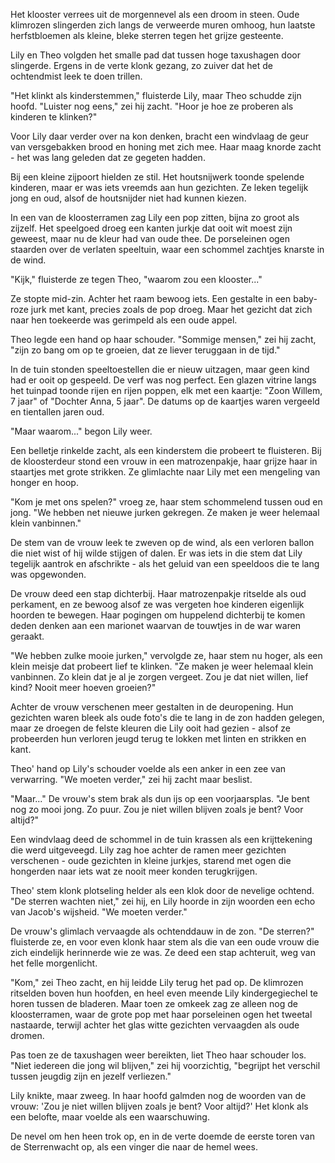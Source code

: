 Het klooster verrees uit de morgennevel als een droom in steen. Oude klimrozen slingerden zich langs de verweerde muren omhoog, hun laatste herfstbloemen als kleine, bleke sterren tegen het grijze gesteente.

Lily en Theo volgden het smalle pad dat tussen hoge taxushagen door slingerde. Ergens in de verte klonk gezang, zo zuiver dat het de ochtendmist leek te doen trillen.

"Het klinkt als kinderstemmen," fluisterde Lily, maar Theo schudde zijn hoofd.
"Luister nog eens," zei hij zacht. "Hoor je hoe ze proberen als kinderen te klinken?"

Voor Lily daar verder over na kon denken, bracht een windvlaag de geur van versgebakken brood en honing met zich mee. Haar maag knorde zacht - het was lang geleden dat ze gegeten hadden.

Bij een kleine zijpoort hielden ze stil. Het houtsnijwerk toonde spelende kinderen, maar er was iets vreemds aan hun gezichten. Ze leken tegelijk jong en oud, alsof de houtsnijder niet had kunnen kiezen.

In een van de kloosterramen zag Lily een pop zitten, bijna zo groot als zijzelf. Het speelgoed droeg een kanten jurkje dat ooit wit moest zijn geweest, maar nu de kleur had van oude thee. De porseleinen ogen staarden over de verlaten speeltuin, waar een schommel zachtjes knarste in de wind.

"Kijk," fluisterde ze tegen Theo, "waarom zou een klooster..."

Ze stopte mid-zin. Achter het raam bewoog iets. Een gestalte in een baby-roze jurk met kant, precies zoals de pop droeg. Maar het gezicht dat zich naar hen toekeerde was gerimpeld als een oude appel.

Theo legde een hand op haar schouder. "Sommige mensen," zei hij zacht, "zijn zo bang om op te groeien, dat ze liever teruggaan in de tijd."

In de tuin stonden speeltoestellen die er nieuw uitzagen, maar geen kind had er ooit op gespeeld. De verf was nog perfect. Een glazen vitrine langs het tuinpad toonde rijen en rijen poppen, elk met een kaartje: "Zoon Willem, 7 jaar" of "Dochter Anna, 5 jaar". De datums op de kaartjes waren vergeeld en tientallen jaren oud.

"Maar waarom..." begon Lily weer.

Een belletje rinkelde zacht, als een kinderstem die probeert te fluisteren. Bij de kloosterdeur stond een vrouw in een matrozenpakje, haar grijze haar in staartjes met grote strikken. Ze glimlachte naar Lily met een mengeling van honger en hoop.

"Kom je met ons spelen?" vroeg ze, haar stem schommelend tussen oud en jong. "We hebben net nieuwe jurken gekregen. Ze maken je weer helemaal klein vanbinnen."

De stem van de vrouw leek te zweven op de wind, als een verloren ballon die niet wist of hij wilde stijgen of dalen. Er was iets in die stem dat Lily tegelijk aantrok en afschrikte - als het geluid van een speeldoos die te lang was opgewonden.

De vrouw deed een stap dichterbij. Haar matrozenpakje ritselde als oud perkament, en ze bewoog alsof ze was vergeten hoe kinderen eigenlijk hoorden te bewegen. Haar pogingen om huppelend dichterbij te komen deden denken aan een marionet waarvan de touwtjes in de war waren geraakt.

"We hebben zulke mooie jurken," vervolgde ze, haar stem nu hoger, als een klein meisje dat probeert lief te klinken. "Ze maken je weer helemaal klein vanbinnen. Zo klein dat je al je zorgen vergeet. Zou je dat niet willen, lief kind? Nooit meer hoeven groeien?"

Achter de vrouw verschenen meer gestalten in de deuropening. Hun gezichten waren bleek als oude foto's die te lang in de zon hadden gelegen, maar ze droegen de felste kleuren die Lily ooit had gezien - alsof ze probeerden hun verloren jeugd terug te lokken met linten en strikken en kant.

Theo' hand op Lily's schouder voelde als een anker in een zee van verwarring. "We moeten verder," zei hij zacht maar beslist.

"Maar..." De vrouw's stem brak als dun ijs op een voorjaarsplas. "Je bent nog zo mooi jong. Zo puur. Zou je niet willen blijven zoals je bent? Voor altijd?"

Een windvlaag deed de schommel in de tuin krassen als een krijttekening die werd uitgeveegd. Lily zag hoe achter de ramen meer gezichten verschenen - oude gezichten in kleine jurkjes, starend met ogen die hongerden naar iets wat ze nooit meer konden terugkrijgen.

Theo' stem klonk plotseling helder als een klok door de nevelige ochtend. "De sterren wachten niet," zei hij, en Lily hoorde in zijn woorden een echo van Jacob's wijsheid. "We moeten verder."

De vrouw's glimlach vervaagde als ochtenddauw in de zon. "De sterren?" fluisterde ze, en voor even klonk haar stem als die van een oude vrouw die zich eindelijk herinnerde wie ze was. Ze deed een stap achteruit, weg van het felle morgenlicht.

"Kom," zei Theo zacht, en hij leidde Lily terug het pad op. De klimrozen ritselden boven hun hoofden, en heel even meende Lily kindergegiechel te horen tussen de bladeren. Maar toen ze omkeek zag ze alleen nog de kloosterramen, waar de grote pop met haar porseleinen ogen het tweetal nastaarde, terwijl achter het glas witte gezichten vervaagden als oude dromen.

Pas toen ze de taxushagen weer bereikten, liet Theo haar schouder los. "Niet iedereen die jong wil blijven," zei hij voorzichtig, "begrijpt het verschil tussen jeugdig zijn en jezelf verliezen."

Lily knikte, maar zweeg. In haar hoofd galmden nog de woorden van de vrouw: 'Zou je niet willen blijven zoals je bent? Voor altijd?' Het klonk als een belofte, maar voelde als een waarschuwing.

De nevel om hen heen trok op, en in de verte doemde de eerste toren van de Sterrenwacht op, als een vinger die naar de hemel wees.